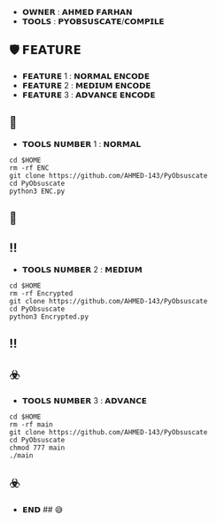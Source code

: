* 𝗢𝗪𝗡𝗘𝗥 : 𝗔𝗛𝗠𝗘𝗗 𝗙𝗔𝗥𝗛𝗔𝗡
* 𝗧𝗢𝗢𝗟𝗦 : 𝗣𝗬𝗢𝗕𝗦𝗨𝗦𝗖𝗔𝗧𝗘/𝗖𝗢𝗠𝗣𝗜𝗟𝗘

## :shield: 𝗙𝗘𝗔𝗧𝗨𝗥𝗘 
* 𝗙𝗘𝗔𝗧𝗨𝗥𝗘 1 : 𝗡𝗢𝗥𝗠𝗔𝗟 𝗘𝗡𝗖𝗢𝗗𝗘
* 𝗙𝗘𝗔𝗧𝗨𝗥𝗘 2 : 𝗠𝗘𝗗𝗜𝗨𝗠 𝗘𝗡𝗖𝗢𝗗𝗘
* 𝗙𝗘𝗔𝗧𝗨𝗥𝗘 3 : 𝗔𝗗𝗩𝗔𝗡𝗖𝗘 𝗘𝗡𝗖𝗢𝗗𝗘

## :small_red_triangle:
* 𝗧𝗢𝗢𝗟𝗦 𝗡𝗨𝗠𝗕𝗘𝗥 1 : 𝗡𝗢𝗥𝗠𝗔𝗟
```
cd $HOME
rm -rf ENC
git clone https://github.com/AHMED-143/PyObsuscate
cd PyObsuscate
python3 ENC.py
```
## :small_red_triangle_down:

## :bangbang:
* 𝗧𝗢𝗢𝗟𝗦 𝗡𝗨𝗠𝗕𝗘𝗥 2 : 𝗠𝗘𝗗𝗜𝗨𝗠
```
cd $HOME
rm -rf Encrypted
git clone https://github.com/AHMED-143/PyObsuscate
cd PyObsuscate
python3 Encrypted.py
```
## :bangbang:

## :biohazard:
* 𝗧𝗢𝗢𝗟𝗦 𝗡𝗨𝗠𝗕𝗘𝗥 3 : 𝗔𝗗𝗩𝗔𝗡𝗖𝗘
```
cd $HOME
rm -rf main
git clone https://github.com/AHMED-143/PyObsuscate
cd PyObsuscate
chmod 777 main
./main
```
## :biohazard:

* 𝗘𝗡𝗗 ## :sweat_smile:
